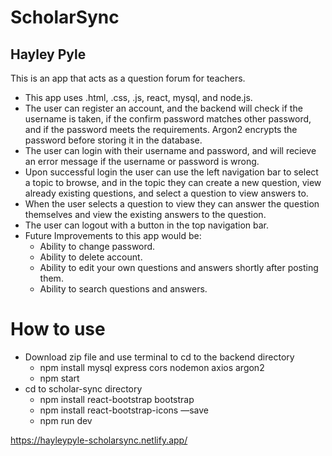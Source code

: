 # ScholarSync

## Hayley Pyle

This is an app that acts as a question forum for teachers. 
- This app uses  .html, .css, .js, react, mysql, and node.js.
- The user can register an account, and the backend will check if the username is taken, if the confirm password matches other password, and if the password meets the requirements. Argon2 encrypts the password before storing it in the database.
- The user can login with their username and password, and will recieve an error message if the username or password is wrong. 
- Upon successful login the user can use the left navigation bar to select a topic to browse, and in the topic they can create a new question, view already existing questions, and select a question to view answers to. 
- When the user selects a question to view they can answer the question themselves and view the existing answers to the question. 
- The user can logout with a button in the top navigation bar. 
- Future Improvements to this app would be:
    - Ability to change password.
    - Ability to delete account.
    - Ability to edit your own questions and answers shortly after posting them. 
    - Ability to search questions and answers.

# How to use
- Download zip file and use terminal to cd to the backend directory
    - npm install mysql express cors nodemon axios argon2
    - npm start
- cd to scholar-sync directory
    - npm install react-bootstrap bootstrap
    - npm install react-bootstrap-icons —save
    - npm run dev


https://hayleypyle-scholarsync.netlify.app/


